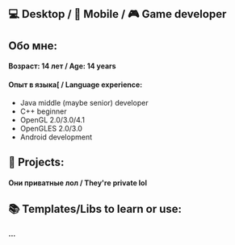 ## 💻 Desktop / 📱 Mobile / 🎮 Game developer
## Обо мне:
#### Возраст: 14 лет / Age: 14 years
#### Опыт в языка[ / Language experience:
* Java middle (maybe senior) developer
* C++ beginner
* OpenGL 2.0/3.0/4.1
* OpenGLES 2.0/3.0
* Android development

## 📂 Projects:
#### Они приватные лол / They're private lol

## 📚 Templates/Libs to learn or use:
#### ...
